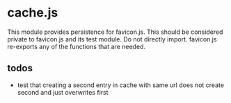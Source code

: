 # cache.js
This module provides persistence for favicon.js. This should be considered private to favicon.js and its test module. Do not directly import. favicon.js re-exports any of the functions that are needed.

## todos
* test that creating a second entry in cache with same url does not create second and just overwrites first
